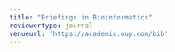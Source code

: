 ```yaml
---
title: "Briefings in Bioinformatics"
reviewertype: journal
venueurl: 'https://academic.oup.com/bib'
---
```

